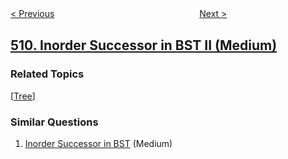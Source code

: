 <!--|This file generated by command(leetcode description); DO NOT EDIT.    |-->
<!--+----------------------------------------------------------------------+-->
<!--|@author    openset <openset.wang@gmail.com>                           |-->
<!--|@link      https://github.com/openset                                 |-->
<!--|@home      https://github.com/openset/leetcode                        |-->
<!--+----------------------------------------------------------------------+-->

[< Previous](https://github.com/openset/leetcode/tree/master/problems/fibonacci-number "Fibonacci Number")
　　　　　　　　　　　　　　　　
[Next >](https://github.com/openset/leetcode/tree/master/problems/game-play-analysis-i "Game Play Analysis I")

## [510. Inorder Successor in BST II (Medium)](https://leetcode.com/problems/inorder-successor-in-bst-ii "二叉搜索树中的中序后继 II")



### Related Topics
  [[Tree](https://github.com/openset/leetcode/tree/master/tag/tree/README.md)]

### Similar Questions
  1. [Inorder Successor in BST](https://github.com/openset/leetcode/tree/master/problems/inorder-successor-in-bst) (Medium)
